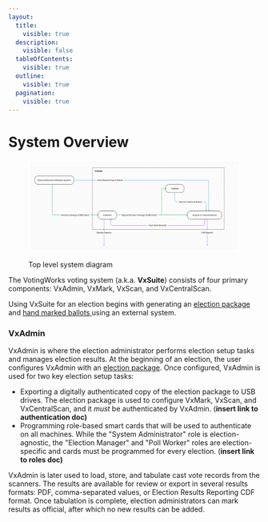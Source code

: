 ```yaml
---
layout:
  title:
    visible: true
  description:
    visible: false
  tableOfContents:
    visible: true
  outline:
    visible: true
  pagination:
    visible: true
---
```


# System Overview

<figure><img src="../.gitbook/assets/image (6).png" alt=""><figcaption><p>Top level system diagram</p></figcaption></figure>

The VotingWorks voting system (a.k.a. **VxSuite**) consists of four primary components: VxAdmin, VxMark, VxScan, and VxCentralScan.&#x20;

Using VxSuite for an election begins with generating an [election package](election-package/) and [hand marked ballots ](hand-marked-ballots.md)using an external system.&#x20;

### VxAdmin

VxAdmin is where the election administrator performs election setup tasks and manages election results. At the beginning of an election, the user configures VxAdmin with an [election package](election-package/). Once configured, VxAdmin is used for two key election setup tasks:

* Exporting a digitally authenticated copy of the election package to USB drives. The election package is used to configure VxMark, VxScan, and VxCentralScan, and it _must_ be authenticated by VxAdmin. (**insert link to authentication doc)**
* Programming role-based smart cards that will be used to authenticate on all machines. While the "System Administrator" role is election-agnostic, the "Election Manager" and "Poll Worker" roles are election-specific and cards must be programmed for every election. (**insert link to roles doc)**

VxAdmin is later used to load, store, and tabulate cast vote records from the scanners. The results are available for review or export in several results formats: PDF, comma-separated values, or Election Results Reporting CDF format. Once tabulation is complete, election administrators can mark results as official, after which no new results can be added.
